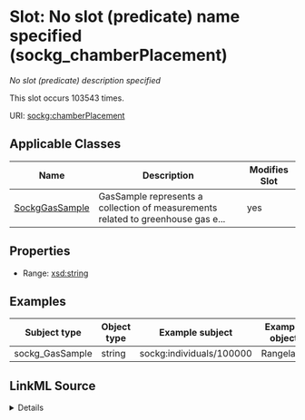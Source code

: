 

# Slot: No slot (predicate) name specified (sockg_chamberPlacement)


_No slot (predicate) description specified_






This slot occurs 103543 times.


URI: [sockg:chamberPlacement](https://idir.uta.edu/sockg-ontology/docs/chamberPlacement)



<!-- no inheritance hierarchy -->





## Applicable Classes

| Name | Description | Modifies Slot |
| --- | --- | --- |
| [SockgGasSample](../classes/SockgGasSample.md) | GasSample represents a collection of measurements related to greenhouse gas e... |  yes  |







## Properties

* Range: [xsd:string](http://www.w3.org/2001/XMLSchema#string)






## Examples

| Subject type | Object type | Example subject | Example object | Occurrences |
| --- | --- | --- | --- | --- |
| sockg_GasSample | string | sockg:individuals/100000 | Rangeland | 103543 |




## LinkML Source

<details>

```yaml
name: sockg_chamberPlacement
annotations:
  count:
    tag: count
    value: 103543
description: No slot (predicate) description specified
title: No slot (predicate) name specified
examples:
- object:
    example_object: Rangeland
    example_object_type: string
    example_predicate: sockg:chamberPlacement
    example_subject: sockg:individuals/100000
    example_subject_type: sockg_GasSample
from_schema: soc-kg
rank: 1000
domain: sockg_GasSample
slot_uri: sockg:chamberPlacement
alias: sockg_chamberPlacement
domain_of:
- sockg_GasSample
range: string

```
</details>